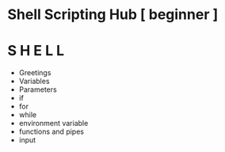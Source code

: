 # Shell Scripting Hub [ beginner ] 

# S H E L L

- Greetings
- Variables
- Parameters
- if 
- for 
 - while
 - environment variable
 - functions and pipes
 - input
